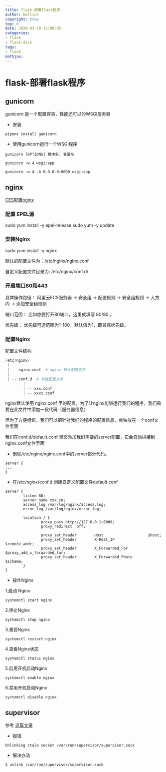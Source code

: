 ```yaml
---
title: flask-部署flask程序
author: bellick
copyright: true
top: 0
date: 2020-03-30 12:06:05
categories:
- flask
- flask-disk
tags:
- flask
mathjax:
---
```


# flask-部署flask程序


## gunicorn

gunicorn 是一个配置容易，性能还可以的WSGI服务器

* 安装

```
pipenv install gunicorn
```

* 使用gunicorn运行一个WSGI程序

```
gunicorn [OPTIONS] 模块名: 变量名

gunicorn -w 4 wsgi:app

gunicorn -w 4 -b 0.0.0.0:8000 wsgi:app
```



## nginx

[CES配置nginx](https://yq.aliyun.com/articles/699966)


### 配置 EPEL源

sudo yum install -y epel-release
sudo yum -y update

### 安装Nginx

sudo yum install -y nginx

默认的配置文件为：/etc/nginx/nginx.conf

自定义配置文件目录为: /etc/nginx/conf.d/

### 开启端口80和443

具体操作路径： 阿里云ECS服务器 -> 安全组 -> 配置规则 -> 安全组规则 -> 入方向 -> 添加安全组规则

端口范围： 比如你要打开80端口，这里就填写 80/80 。

优先级： 优先级可选范围为1-100，默认值为1，即最高优先级。

### 配置Nginx

配置文件结构
```python
/etc/nginx/
 |
 | -- nginx.conf  # nginx 默认配置文件
 |
 | -- conf.d  # 单独配置文件
 		|
 		| -- xxx.conf
 		| -- xxxx.conf
```

nginx默认使用 nginx.conf 里的配置，为了让nginx能够运行我们的程序，我们需要在此文件中添加一段代码（服务器信息）

但为了方便组织，我们可以把针对我们的程序的配置信息，单独放在一个conf文件里面

我们在conf.d/default.conf 里面添加我们需要的server配置，它会自动拼接到 nginx.conf文件里面



* 删除/etc/nginx/nginx.conf中的server部分代码。

```
server {
...
}
```

* 在/etc/nginx/conf.d 创建自定义配置文件default.conf

```
server {
        listen 80;
        server_name xxx.cn;
        access_log /var/log/nginx/access.log;
        error_log /var/log/nginx/error.log;

        location / {
                proxy_pass http://127.0.0.1:8000;
                proxy_redirect  off;

                proxy_set_header        Host                    $host;
                proxy_set_header        X-Real_IP               $remote_addr;
                proxy_set_header        X_Forwarded_For         $proxy_add_x_forwarded_for;
                proxy_set_header        X_Forwarded_Photo       $scheme;
        }
}

```

* 操作Nginx

1.启动 Nginx
```
systemctl start nginx
```
2.停止Nginx
```
systemctl stop nginx
```
3.重启Nginx
```
systemctl restart nginx
```
4.查看Nginx状态
```
systemctl status nginx
```
5.启用开机启动Nginx
```
systemctl enable nginx
```
6.禁用开机启动Nginx
```
systemctl disable nginx
```

## supervisor

参考 [这篇文章](https://blog.csdn.net/guolindonggld/article/details/83386920)

* 报错

```
Unlinking stale socket /var/run/supervisor/supervisor.sock
```

* 解决办法

```
$ unlink /var/run/supervisor/supervisor.sock
```

